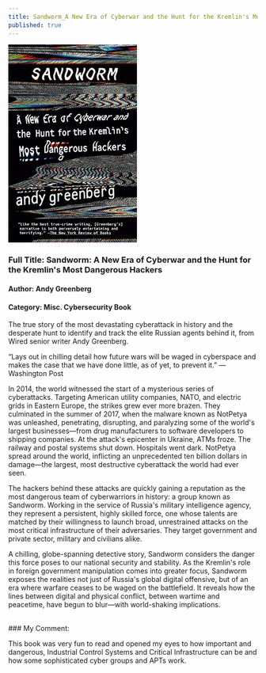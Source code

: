 ```yaml
---
title: Sandworm_A New Era of Cyberwar and the Hunt for the Kremlin's Most Dangerous Hackers
published: true
---
```


[<img src="/assets/sandworm_book.jpg">](https://www.amazon.com/Sandworm-Cyberwar-Kremlins-Dangerous-Hackers-ebook/dp/B07GD4MFW2)

### Full Title: Sandworm: A New Era of Cyberwar and the Hunt for the Kremlin's Most Dangerous Hackers
#### Author: Andy Greenberg
#### Category: Misc. Cybersecurity Book

The true story of the most devastating cyberattack in history and the desperate hunt to identify and track the elite Russian agents behind it, from Wired senior writer Andy Greenberg.

“Lays out in chilling detail how future wars will be waged in cyberspace and makes the case that we have done little, as of yet, to prevent it.” —Washington Post

In 2014, the world witnessed the start of a mysterious series of cyberattacks. Targeting American utility companies, NATO, and electric grids in Eastern Europe, the strikes grew ever more brazen. They culminated in the summer of 2017, when the malware known as NotPetya was unleashed, penetrating, disrupting, and paralyzing some of the world's largest businesses—from drug manufacturers to software developers to shipping companies. At the attack's epicenter in Ukraine, ATMs froze. The railway and postal systems shut down. Hospitals went dark. NotPetya spread around the world, inflicting an unprecedented ten billion dollars in damage—the largest, most destructive cyberattack the world had ever seen.

The hackers behind these attacks are quickly gaining a reputation as the most dangerous team of cyberwarriors in history: a group known as Sandworm. Working in the service of Russia's military intelligence agency, they represent a persistent, highly skilled force, one whose talents are matched by their willingness to launch broad, unrestrained attacks on the most critical infrastructure of their adversaries. They target government and private sector, military and civilians alike.

A chilling, globe-spanning detective story, Sandworm considers the danger this force poses to our national security and stability. As the Kremlin's role in foreign government manipulation comes into greater focus, Sandworm exposes the realities not just of Russia's global digital offensive, but of an era where warfare ceases to be waged on the battlefield. It reveals how the lines between digital and physical conflict, between wartime and peacetime, have begun to blur—with world-shaking implications.

<br>
### My Comment:

This book was very fun to read and opened my eyes to how important and dangerous, Industrial Control Systems and Critical Infrastructure can be and how some sophisticated cyber groups and APTs work.
